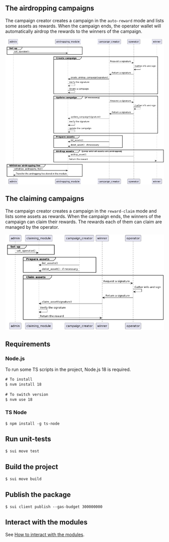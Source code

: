## The airdropping campaigns

The campaign creator creates a campaign in the `auto-reward` mode and lists some assets as rewards. When the campaign ends, the operator wallet will automatically airdrop the rewards to the winners of the campaign.

![airdrop-flow](./diagrams/airdrop.png)

## The claiming campaigns

The campaign creator creates a campaign in the `reward-claim` mode and lists some assets as rewards. When the campaign ends, the winners of the campaign can claim their rewards. The rewards each of them can claim are managed by the operator.

![airdrop-flow](./diagrams/claim.png)

## Requirements

### Node.js

To run some TS scripts in the project, Node.js 18 is required.

```shell
# To install
$ nvm install 18

# To switch version
$ nvm use 18
```

### TS Node

```shell
$ npm install -g ts-node
```

## Run unit-tests

```shell
$ sui move test
```

## Build the project

```shell
$ sui move build
```

## Publish the package

```shell
$ sui client publish --gas-budget 300000000
```

## Interact with the modules

See [How to interact with the modules](./scripts/README.md).